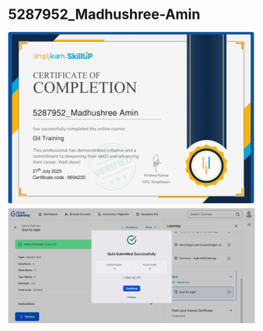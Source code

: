 # 5287952_Madhushree-Amin
<img src="https://github.com/madhu03-a/5287952_Madhushree-Amin/blob/main/Git/certificate/5287952_Madhushree%20Amin.jpg" alt="image">
<img src="https://github.com/madhu03-a/5287952_Madhushree-Amin/blob/main/SDLC/certificate/5287952_Madhushree_Amin.PNG" alt="image">

